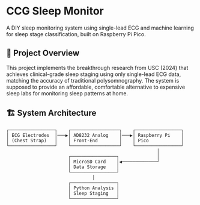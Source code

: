 # CCG Sleep Monitor

A DIY sleep monitoring system using single-lead ECG and machine learning for sleep stage classification, built on Raspberry Pi Pico.

## 🧠 Project Overview

This project implements the breakthrough research from USC (2024) that achieves clinical-grade sleep staging using only single-lead ECG data, matching the accuracy of traditional polysomnography. The system is supposed to provide an affordable, comfortable alternative to expensive sleep labs for monitoring sleep patterns at home.

## 🏗️ System Architecture

```
┌─────────────────┐    ┌──────────────────┐    ┌─────────────────┐
│ ECG Electrodes  │───▶│ AD8232 Analog    │───▶│ Raspberry Pi    │
│ (Chest Strap)   │    │ Front-End        │    │ Pico            │
└─────────────────┘    └──────────────────┘    └─────────────────┘
                                                        │
                       ┌─────────────────┐              │
                       │ MicroSD Card    │◀─────────────┘
                       │ Data Storage    │
                       └─────────────────┘
                                │
                       ┌─────────────────┐
                       │ Python Analysis │
                       │ Sleep Staging   │
                       └─────────────────┘
```
